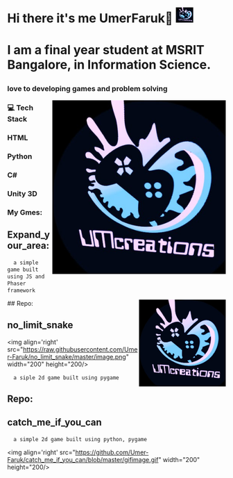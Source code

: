 <h1> Hi there it's me UmerFaruk👋 <img src="/Companylogo.jpeg" width="40" height="35"><h1>


  I am a final year student at MSRIT Bangalore, in Information Science.  
  ### love to developing games and problem solving 
  <img align='right' src="/Companylogo.jpeg" width="400">
  
 ###  :computer: Tech Stack 
 ###                        HTML 
 ###                        Python
 ###                        C#
 ###                        Unity 3D
 
 
 
 
 
 
 
 ###  My Gmes:
 
 ## Expand_your_area:
      a simple game built using JS and Phaser framework
 
 <img align='right' src="/Companylogo.jpeg" width="200">
 ## Repo:
 
 ## no_limit_snake
 <img align='right' src="https://raw.githubusercontent.com/Umer-Faruk/no_limit_snake/master/image.png" width="200" height="200/>
  
      a siple 2d game built using pygame
      

 ## Repo:
  
  ## catch_me_if_you_can
      a simple 2d game built using python, pygame
<img align='right' src="https://github.com/Umer-Faruk/catch_me_if_you_can/blob/master/gifimage.gif" width="200" height="200/>

  
      
  
      
 
  
      
      
 
  
  

 
 





